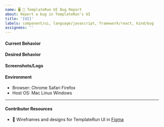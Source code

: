 ```yaml
---
name: 🖥 🐛 TemplateRun UI Bug Report
about: Report a bug in TemplateRun's UI
title: '[UI]'
labels: component/ui, language/javascript, framework/react, kind/bug
assignees: ''
---
```


#### Current Behavior
<!-- A brief description of what the problem is. (e.g. I need to be able to...) -->

#### Desired Behavior
<!-- A brief description of the enhancement. -->

#### Screenshots/Logs
<!-- Add screenshots, if applicable, to help explain your problem. -->

#### Environment

- Browser: Chrome Safari Firefox
- Host OS: Mac Linux Windows

---

#### Contributor Resources

- 🎨 Wireframes and designs for TemplateRun UI in [Figma](https://www.figma.com/file/lX9Vx4Wax9tDDSPtuUH76w/TemplateRun-site?node-id=312%3A2)